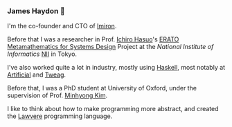 ### James Haydon 👋

I'm the co-founder and CTO of [Imiron](https://www.imiron.io/).

Before that I was a researcher in Prof. [Ichiro Hasuo](http://group-mmm.org/~ichiro/)'s [ERATO Metamathematics for Systems Design](https://group-mmm.org/eratommsd/) Project at the _National Institute of Informatics_ [NII](https://www.nii.ac.jp/en/) in Tokyo. 

I've also worked quite a lot in industry, mostly using [Haskell](https://www.haskell.org/), most notably at [Artificial](https://artificial.io/) and [Tweag](https://www.tweag.io/).

Before that, I was a PhD student at University of Oxford, under the supervision of Prof. [Minhyong Kim](https://www.minhyongkim.net/).

I like to think about how to make programming more abstract, and created the [Lawvere](https://github.com/jameshaydon/lawvere) programming language.
